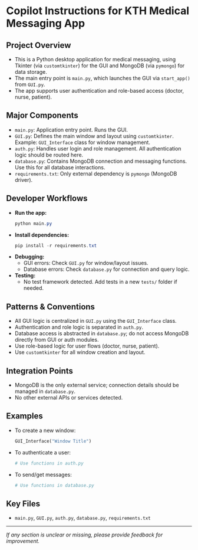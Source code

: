 # Copilot Instructions for KTH Medical Messaging App

## Project Overview
- This is a Python desktop application for medical messaging, using Tkinter (via `customtkinter`) for the GUI and MongoDB (via `pymongo`) for data storage.
- The main entry point is `main.py`, which launches the GUI via `start_app()` from `GUI.py`.
- The app supports user authentication and role-based access (doctor, nurse, patient).

## Major Components
- `main.py`: Application entry point. Runs the GUI.
- `GUI.py`: Defines the main window and layout using `customtkinter`. Example: `GUI_Interface` class for window management.
- `auth.py`: Handles user login and role management. All authentication logic should be routed here.
- `database.py`: Contains MongoDB connection and messaging functions. Use this for all database interactions.
- `requirements.txt`: Only external dependency is `pymongo` (MongoDB driver).

## Developer Workflows
- **Run the app:**
  ```powershell
  python main.py
  ```
- **Install dependencies:**
  ```powershell
  pip install -r requirements.txt
  ```
- **Debugging:**
  - GUI errors: Check `GUI.py` for window/layout issues.
  - Database errors: Check `database.py` for connection and query logic.
- **Testing:**
  - No test framework detected. Add tests in a new `tests/` folder if needed.

## Patterns & Conventions
- All GUI logic is centralized in `GUI.py` using the `GUI_Interface` class.
- Authentication and role logic is separated in `auth.py`.
- Database access is abstracted in `database.py`; do not access MongoDB directly from GUI or auth modules.
- Use role-based logic for user flows (doctor, nurse, patient).
- Use `customtkinter` for all window creation and layout.

## Integration Points
- MongoDB is the only external service; connection details should be managed in `database.py`.
- No other external APIs or services detected.

## Examples
- To create a new window:
  ```python
  GUI_Interface("Window Title")
  ```
- To authenticate a user:
  ```python
  # Use functions in auth.py
  ```
- To send/get messages:
  ```python
  # Use functions in database.py
  ```

## Key Files
- `main.py`, `GUI.py`, `auth.py`, `database.py`, `requirements.txt`

---
_If any section is unclear or missing, please provide feedback for improvement._
